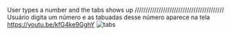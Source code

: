 User types a number and the tabs shows up
/////////////////////////////////////////
Usuário digita um número e as tabuadas desse número aparece na tela
https://youtu.be/kfG4ke9GghY
![tabs](https://gyazo.com/fc1f4537977dd6dd592b30057556da3b.png)
